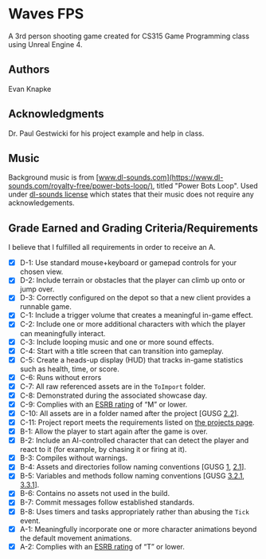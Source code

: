 # Waves FPS
A 3rd person shooting game created for CS315 Game Programming class using Unreal Engine 4.

## Authors
Evan Knapke

## Acknowledgments
Dr. Paul Gestwicki for his project example and help in class.

## Music
Background music is from [www.dl-sounds.com](https://www.dl-sounds.com/royalty-free/power-bots-loop/), titled "Power Bots Loop".
		Used under [dl-sounds license](https://www.dl-sounds.com/license/) which states that their music does not require any acknowledgements.

## Grade Earned and Grading Criteria/Requirements
I believe that I fulfilled all requirements in order to receive an A.

- [x] D-1: Use standard mouse+keyboard or gamepad controls for your chosen view.
- [x] D-2: Include terrain or obstacles that the player can climb up onto or jump over.
- [x] D-3: Correctly configured on the depot so that a new client provides a runnable game.
- [x] C-1: Include a trigger volume that creates a meaningful in-game effect.
- [x] C-2: Include one or more additional characters with which the player 
          can meaningfully interact.
- [x] C-3: Include looping music and one or more sound effects.
- [x] C-4: Start with a title screen that can transition into gameplay.
- [x] C-5: Create a heads-up display (HUD) that tracks in-game statistics such as 
          health, time, or score.
- [x] C-6: Runs without errors
- [x] C-7: All raw referenced assets are in the <code>ToImport</code> folder.
- [x] C-8: Demonstrated during the associated showcase day.
- [x] C-9: Complies with an <a href="http://www.esrb.org/ratings/">ESRB rating</a> of &ldquo;M&rdquo; or lower.
- [x] C-10: All assets are in a folder named after the project [GUSG&nbsp;<a href="https://github.com/Allar/ue4-style-guide#structure-top-level">2.2</a>].
- [x] C-11: Project report meets the requirements listed on <a href="https://www.cs.bsu.edu/~pvgestwicki/courses/cs315Fa19/project">the projects page</a>.
- [x] B-1: Allow the player to start again after the game is over.
- [x] B-2: Include an AI-controlled character that can detect the player and react to it (for example, by chasing it or firing at it).
- [x] B-3: Compiles without warnings.
- [x] B-4: Assets and directories follow naming conventions [GUSG&nbsp;<a href="https://github.com/Allar/ue4-style-guide#anc">1</a>, <a href="https://github.com/Allar/ue4-style-guide#21-folder-names-">2.1</a>].
- [x] B-5: Variables and methods follow naming conventions [GUSG&nbsp;<a href="https://github.com/Allar/ue4-style-guide#321-naming-">3.2.1</a>, <a href="https://github.com/Allar/ue4-style-guide#321-naming-">3.3.1</a>].
- [x] B-6: Contains no assets not used in the build.
- [x] B-7: Commit messages follow established standards.
- [x] B-8: Uses timers and tasks appropriately rather than abusing the <code>Tick</code> event.
- [x] A-1: Meaningfully incorporate one or more character animations beyond the default
          movement animations.
- [x] A-2: Complies with an <a href="http://www.esrb.org/ratings/">ESRB rating</a> of &ldquo;T&rdquo; or lower.
